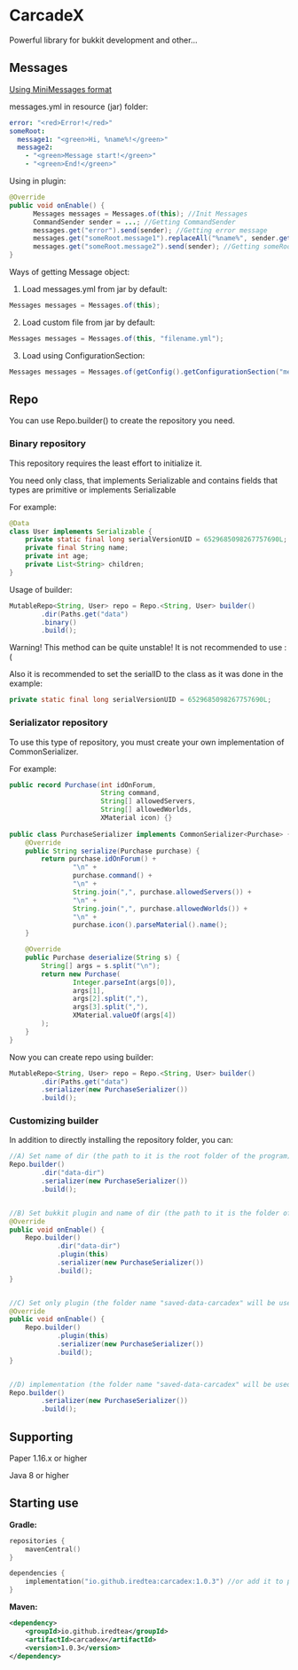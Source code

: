 # CarcadeX
Powerful library for bukkit development and other...

Messages
---------------

<a href="https://docs.advntr.dev/minimessage/format.html">Using MiniMessages format</a>

messages.yml in resource (jar) folder:
```yaml
error: "<red>Error!</red>"
someRoot:
  message1: "<green>Hi, %name%!</green>"
  message2:
    - "<green>Message start!</green>"
    - "<green>End!</green>"
```
 
Using in plugin:
 
```java
@Override
public void onEnable() {
      Messages messages = Messages.of(this); //Init Messages
      CommandSender sender = ...; //Getting CommandSender
      messages.get("error").send(sender); //Getting error message
      messages.get("someRoot.message1").replaceAll("%name%", sender.getName()).send(sender); //Getting someRoot.message1 message
      messages.get("someRoot.message2").send(sender); //Getting someRoot.message2 message
}
```

Ways of getting Message object:
1. Load messages.yml from jar by default: 
```java
Messages messages = Messages.of(this);
```
2. Load custom file from jar by default:
```java
Messages messages = Messages.of(this, "filename.yml");
```
3. Load using ConfigurationSection: 
```java
Messages messages = Messages.of(getConfig().getConfigurationSection("messages"));
```

Repo
---------------
<p>You can use Repo.<K, V>builder() to create the repository you need.<p>
<h3>Binary repository</h3>
<p>This repository requires the least effort to initialize it.<p>
<p>You need only class, that implements Serializable and contains fields that types are primitive or implements Serializable</p>
<p>For example:</p>

```java
@Data
class User implements Serializable {
    private static final long serialVersionUID = 6529685098267757690L;
    private final String name;
    private int age;
    private List<String> children;
}
```

<p>Usage of builder:</p>

```java
MutableRepo<String, User> repo = Repo.<String, User> builder()
        .dir(Paths.get("data")
        .binary()
        .build();
```

<p>Warning! This method can be quite unstable! It is not recommended to use :(</p>
<p>Also it is recommended to set the serialID to the class as it was done in the example:</p>

```java
private static final long serialVersionUID = 6529685098267757690L;
```

<h3>Serializator repository</h3>
<p>To use this type of repository, you must create your own implementation of CommonSerializer<T>.</p>
<p>For example:</p>

```java
public record Purchase(int idOnForum,
                       String command,
                       String[] allowedServers,
                       String[] allowedWorlds,
                       XMaterial icon) {}
                     
public class PurchaseSerializer implements CommonSerializer<Purchase> {
    @Override
    public String serialize(Purchase purchase) {
        return purchase.idOnForum() +
                "\n" +
                purchase.command() +
                "\n" +
                String.join(",", purchase.allowedServers()) +
                "\n" +
                String.join(",", purchase.allowedWorlds()) +
                "\n" +
                purchase.icon().parseMaterial().name();
    }

    @Override
    public Purchase deserialize(String s) {
        String[] args = s.split("\n");
        return new Purchase(
                Integer.parseInt(args[0]),
                args[1],
                args[2].split(","),
                args[3].split(","),
                XMaterial.valueOf(args[4])
        );
    }
}
```


<p>Now you can create repo using builder:</p>

```java
MutableRepo<String, User> repo = Repo.<String, User> builder()
        .dir(Paths.get("data")
        .serializer(new PurchaseSerializer())
        .build();
```

<h3>Customizing builder</h3>
<p>In addition to directly installing the repository folder, you can:<p>

```java
//A) Set name of dir (the path to it is the root folder of the program)
Repo.builder()
        .dir("data-dir")
        .serializer(new PurchaseSerializer())
        .build();


//B) Set bukkit plugin and name of dir (the path to it is the folder of your bukkit plugin)
@Override
public void onEnable() {
    Repo.builder()
            .dir("data-dir")
            .plugin(this)
            .serializer(new PurchaseSerializer())
            .build();
}


//C) Set only plugin (the folder name "saved-data-carcadex" will be used in plugin folder)
@Override
public void onEnable() {
    Repo.builder()
            .plugin(this)
            .serializer(new PurchaseSerializer())
            .build();
}


//D) implementation (the folder name "saved-data-carcadex" will be used in root folder)
Repo.builder()
        .serializer(new PurchaseSerializer())
        .build();
```

Supporting
---------------
<p>Paper 1.16.x or higher</p>
<p>Java 8 or higher</p>

Starting use
---------------
**Gradle:**
```kotlin
repositories {
    mavenCentral()
}

dependencies {
    implementation("io.github.iredtea:carcadex:1.0.3") //or add it to plugin.yml: libs and set compileOnly
}
```
**Maven:**
```xml
<dependency>
    <groupId>io.github.iredtea</groupId>
    <artifactId>carcadex</artifactId>
    <version>1.0.3</version>
</dependency>
```
